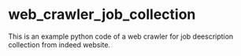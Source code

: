 # web_crawler_job_collection

This is an example python code of a web crawler for job deescription collection from indeed website. 
